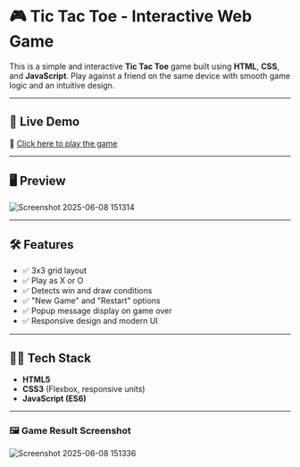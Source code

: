 # 🎮 Tic Tac Toe - Interactive Web Game

This is a simple and interactive **Tic Tac Toe** game built using **HTML**, **CSS**, and **JavaScript**. Play against a friend on the same device with smooth game logic and an intuitive design.

---

## 🔹 Live Demo

🚀 [Click here to play the game](https://thedarshanb.github.io/Tic-Tac-Toe-Game-Using-JavaScript/)  


---

## 🖥️ Preview

![Screenshot 2025-06-08 151314](https://github.com/user-attachments/assets/6f3a659d-b998-483d-9034-aa8386a0cd72)
  
---

## 🛠️ Features

- ✅ 3x3 grid layout
- ✅ Play as X or O
- ✅ Detects win and draw conditions
- ✅ "New Game" and "Restart" options
- ✅ Popup message display on game over
- ✅ Responsive design and modern UI

---

## 🧑‍💻 Tech Stack

- **HTML5**
- **CSS3** (Flexbox, responsive units)
- **JavaScript (ES6)**

---
### 🖼️ Game Result Screenshot

![Screenshot 2025-06-08 151336](https://github.com/user-attachments/assets/02bfa5d2-cac9-437e-ab3b-d1ba36ac7f92)





